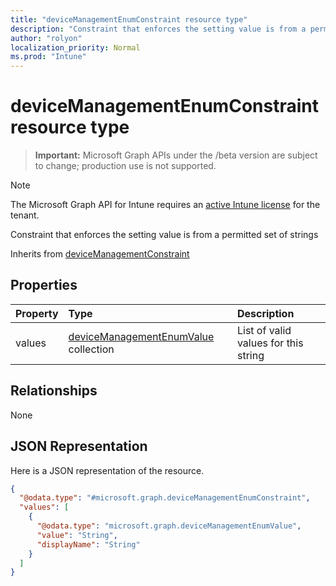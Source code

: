 ```yaml
---
title: "deviceManagementEnumConstraint resource type"
description: "Constraint that enforces the setting value is from a permitted set of strings"
author: "rolyon"
localization_priority: Normal
ms.prod: "Intune"
---
```


# deviceManagementEnumConstraint resource type

> **Important:** Microsoft Graph APIs under the /beta version are subject to change; production use is not supported.

> [!NOTE]
> The Microsoft Graph API for Intune requires an [active Intune license](https://go.microsoft.com/fwlink/?linkid=839381) for the tenant.

Constraint that enforces the setting value is from a permitted set of strings


Inherits from [deviceManagementConstraint](../resources/intune-deviceintent-devicemanagementconstraint.md)

## Properties
|Property|Type|Description|
|:---|:---|:---|
|values|[deviceManagementEnumValue](../resources/intune-deviceintent-devicemanagementenumvalue.md) collection|List of valid values for this string|

## Relationships
None

## JSON Representation
Here is a JSON representation of the resource.
<!-- {
  "blockType": "resource",
  "@odata.type": "microsoft.graph.deviceManagementEnumConstraint"
}
-->
``` json
{
  "@odata.type": "#microsoft.graph.deviceManagementEnumConstraint",
  "values": [
    {
      "@odata.type": "microsoft.graph.deviceManagementEnumValue",
      "value": "String",
      "displayName": "String"
    }
  ]
}
```





